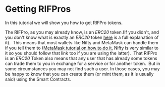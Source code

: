 # Getting RIFPros

In this tutorial we will show you how to get RIFPro tokens.

The RIFPro, as you may already know, is an _ERC20_ token.(If you didn't, and you don't know what is exactly an _ERC20_ token [here](https://github.com/ethereum/EIPs/blob/master/EIPS/eip-20.md) is a full explanation of it).
​
This means that most wallets like Nifty and MetaMask can handle them if you tell them to ([MetaMask tutorial on how to do it](https://metamask.zendesk.com/hc/en-us/articles/360015489031-How-to-View-Your-Tokens), Nifty is very similar to it so you should follow that link too if you are using the latter).
​
That RIFPro is an _ERC20_ Token also means that any user that has already some tokens can trade them to you in exchange for a service or for another token.
​
But in some circumstances you may not find such a user. In those cases, you may be happy to know that you can create them (or mint them, as it is usually said) using the Smart Contracts.
​
